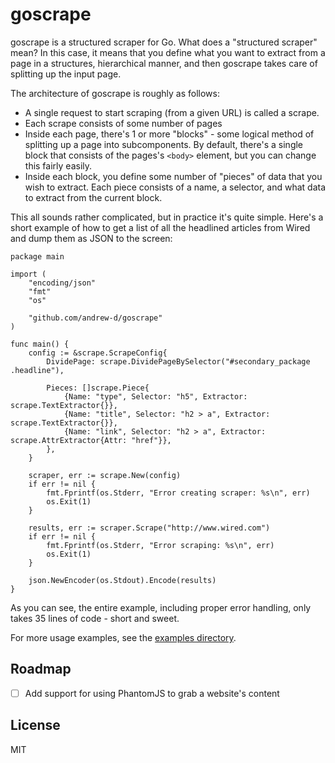 # goscrape

goscrape is a structured scraper for Go.  What does a "structured scraper" mean?
In this case, it means that you define what you want to extract from a page in
a structures, hierarchical manner, and then goscrape takes care of splitting up
the input page.

The architecture of goscrape is roughly as follows:

- A single request to start scraping (from a given URL) is called a scrape.
- Each scrape consists of some number of pages
- Inside each page, there's 1 or more "blocks" - some logical method of splitting
  up a page into subcomponents.  By default, there's a single block that consists
	of the pages's `<body>` element, but you can change this fairly easily.
- Inside each block, you define some number of "pieces" of data that you wish
  to extract.  Each piece consists of a name, a selector, and what data to
	extract from the current block.

This all sounds rather complicated, but in practice it's quite simple.  Here's
a short example of how to get a list of all the headlined articles from Wired
and dump them as JSON to the screen:

```
package main

import (
	"encoding/json"
	"fmt"
	"os"

	"github.com/andrew-d/goscrape"
)

func main() {
	config := &scrape.ScrapeConfig{
		DividePage: scrape.DividePageBySelector("#secondary_package .headline"),

		Pieces: []scrape.Piece{
			{Name: "type", Selector: "h5", Extractor: scrape.TextExtractor{}},
			{Name: "title", Selector: "h2 > a", Extractor: scrape.TextExtractor{}},
			{Name: "link", Selector: "h2 > a", Extractor: scrape.AttrExtractor{Attr: "href"}},
		},
	}

	scraper, err := scrape.New(config)
	if err != nil {
		fmt.Fprintf(os.Stderr, "Error creating scraper: %s\n", err)
		os.Exit(1)
	}

	results, err := scraper.Scrape("http://www.wired.com")
	if err != nil {
		fmt.Fprintf(os.Stderr, "Error scraping: %s\n", err)
		os.Exit(1)
	}

	json.NewEncoder(os.Stdout).Encode(results)
}
```

As you can see, the entire example, including proper error handling, only takes
35 lines of code - short and sweet.

For more usage examples, see the
[examples directory](https://github.com/andrew-d/goscrape/tree/master/_examples).

## Roadmap

- [ ] Add support for using PhantomJS to grab a website's content

## License

MIT
